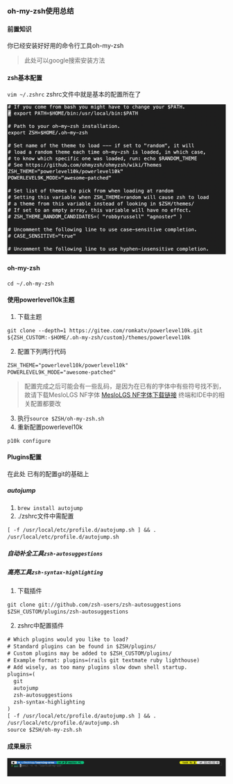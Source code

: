 ### oh-my-zsh使用总结

#### 前置知识

你已经安装好好用的命令行工具oh-my-zsh
> 此处可以google搜索安装方法

#### zsh基本配置

`vim ~/.zshrc`
zshrc文件中就是基本的配置所在了

![alt](./images/1.png)

#### oh-my-zsh
```
cd ~/.oh-my-zsh
```

#### 使用powerlevel10k主题

1. 下载主题

```
git clone --depth=1 https://gitee.com/romkatv/powerlevel10k.git ${ZSH_CUSTOM:-$HOME/.oh-my-zsh/custom}/themes/powerlevel10k
```

2. 配置下列两行代码

```
ZSH_THEME="powerlevel10k/powerlevel10k"
POWERLEVEL9K_MODE="awesome-patched"

```
> 配置完成之后可能会有一些乱码，是因为在已有的字体中有些符号找不到，故请下载MesloLGS NF字体
> [MesloLGS NF字体下载链接](https://github.com/romkatv/powerlevel10k)
> 终端和IDE中的相关配置都要改


3. 执行`source $ZSH/oh-my-zsh.sh`
4. 重新配置powerlevel10k

```
p10k configure
```

#### Plugins配置
在此处 已有的配置git的基础上
##### autojump

1. `brew install autojump`
2. ./zshrc文件中需配置
```
[ -f /usr/local/etc/profile.d/autojump.sh ] && . /usr/local/etc/profile.d/autojump.sh
```

##### 自动补全工具`zsh-autosuggestions`

##### 高亮工具`zsh-syntax-highlighting`

1. 下载插件

```
git clone git://github.com/zsh-users/zsh-autosuggestions $ZSH_CUSTOM/plugins/zsh-autosuggestions
```

2. zshrc中配置插件

```
# Which plugins would you like to load?
# Standard plugins can be found in $ZSH/plugins/
# Custom plugins may be added to $ZSH_CUSTOM/plugins/
# Example format: plugins=(rails git textmate ruby lighthouse)
# Add wisely, as too many plugins slow down shell startup.
plugins=(
  git
  autojump
  zsh-autosuggestions
  zsh-syntax-highlighting
)
[ -f /usr/local/etc/profile.d/autojump.sh ] && . /usr/local/etc/profile.d/autojump.sh
source $ZSH/oh-my-zsh.sh
```

#### 成果展示

![alt](./images/2.png)